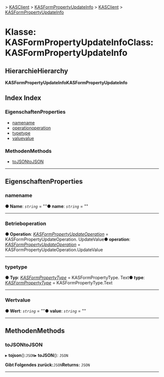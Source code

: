 <span data-ttu-id="24abe-101">[](../README.md) > [KASClient](../modules/kasclient.md) > [KASFormPropertyUpdateInfo](../classes/kasclient.kasformpropertyupdateinfo.md)</span><span class="sxs-lookup"><span data-stu-id="24abe-101">[](../README.md) > [KASClient](../modules/kasclient.md) > [KASFormPropertyUpdateInfo](../classes/kasclient.kasformpropertyupdateinfo.md)</span></span>

# <a name="class-kasformpropertyupdateinfo"></a><span data-ttu-id="24abe-102">Klasse: KASFormPropertyUpdateInfo</span><span class="sxs-lookup"><span data-stu-id="24abe-102">Class: KASFormPropertyUpdateInfo</span></span>

## <a name="hierarchy"></a><span data-ttu-id="24abe-103">Hierarchie</span><span class="sxs-lookup"><span data-stu-id="24abe-103">Hierarchy</span></span>

<span data-ttu-id="24abe-104">**KASFormPropertyUpdateInfo**</span><span class="sxs-lookup"><span data-stu-id="24abe-104">**KASFormPropertyUpdateInfo**</span></span>

## <a name="index"></a><span data-ttu-id="24abe-105">Index </span><span class="sxs-lookup"><span data-stu-id="24abe-105">Index</span></span>

### <a name="properties"></a><span data-ttu-id="24abe-106">Eigenschaften</span><span class="sxs-lookup"><span data-stu-id="24abe-106">Properties</span></span>

* [<span data-ttu-id="24abe-107">name</span><span class="sxs-lookup"><span data-stu-id="24abe-107">name</span></span>](kasclient.kasformpropertyupdateinfo.md#name)
* [<span data-ttu-id="24abe-108">operation</span><span class="sxs-lookup"><span data-stu-id="24abe-108">operation</span></span>](kasclient.kasformpropertyupdateinfo.md#operation)
* [<span data-ttu-id="24abe-109">type</span><span class="sxs-lookup"><span data-stu-id="24abe-109">type</span></span>](kasclient.kasformpropertyupdateinfo.md#type)
* [<span data-ttu-id="24abe-110">value</span><span class="sxs-lookup"><span data-stu-id="24abe-110">value</span></span>](kasclient.kasformpropertyupdateinfo.md#value)
### <a name="methods"></a><span data-ttu-id="24abe-111">Methoden</span><span class="sxs-lookup"><span data-stu-id="24abe-111">Methods</span></span>

* [<span data-ttu-id="24abe-112">toJSON</span><span class="sxs-lookup"><span data-stu-id="24abe-112">toJSON</span></span>](kasclient.kasformpropertyupdateinfo.md#tojson)

---

## <a name="properties"></a><span data-ttu-id="24abe-113">Eigenschaften</span><span class="sxs-lookup"><span data-stu-id="24abe-113">Properties</span></span>

<a id="name"></a>

###  <a name="name"></a><span data-ttu-id="24abe-114">name</span><span class="sxs-lookup"><span data-stu-id="24abe-114">name</span></span>

<span data-ttu-id="24abe-115">**● Name**: *`string`* = ""</span><span class="sxs-lookup"><span data-stu-id="24abe-115">**● name**: *`string`* = ""</span></span>

___
<a id="operation"></a>

###  <a name="operation"></a><span data-ttu-id="24abe-116">Betrieb</span><span class="sxs-lookup"><span data-stu-id="24abe-116">operation</span></span>

<span data-ttu-id="24abe-117">**● Operation**: *[KASFormPropertyUpdateOperation](../enums/kasclient.kasformpropertyupdateoperation.md)* = KASFormPropertyUpdateOperation. UpdateValue</span><span class="sxs-lookup"><span data-stu-id="24abe-117">**● operation**: *[KASFormPropertyUpdateOperation](../enums/kasclient.kasformpropertyupdateoperation.md)* =  KASFormPropertyUpdateOperation.UpdateValue</span></span>

___
<a id="type"></a>

###  <a name="type"></a><span data-ttu-id="24abe-118">type</span><span class="sxs-lookup"><span data-stu-id="24abe-118">type</span></span>

<span data-ttu-id="24abe-119">**● Typ**: *[KASFormPropertyType](../enums/kasclient.kasformpropertytype.md)* = KASFormPropertyType. Text</span><span class="sxs-lookup"><span data-stu-id="24abe-119">**● type**: *[KASFormPropertyType](../enums/kasclient.kasformpropertytype.md)* =  KASFormPropertyType.Text</span></span>

___
<a id="value"></a>

###  <a name="value"></a><span data-ttu-id="24abe-120">Wert</span><span class="sxs-lookup"><span data-stu-id="24abe-120">value</span></span>

<span data-ttu-id="24abe-121">**● Wert**: *`string`* = ""</span><span class="sxs-lookup"><span data-stu-id="24abe-121">**● value**: *`string`* = ""</span></span>

___

## <a name="methods"></a><span data-ttu-id="24abe-122">Methoden</span><span class="sxs-lookup"><span data-stu-id="24abe-122">Methods</span></span>

<a id="tojson"></a>

###  <a name="tojson"></a><span data-ttu-id="24abe-123">toJSON</span><span class="sxs-lookup"><span data-stu-id="24abe-123">toJSON</span></span>

<span data-ttu-id="24abe-124">▸ **tojson**():`JSON`</span><span class="sxs-lookup"><span data-stu-id="24abe-124">▸ **toJSON**(): `JSON`</span></span>

<span data-ttu-id="24abe-125">**Gibt Folgendes zurück:**`JSON`</span><span class="sxs-lookup"><span data-stu-id="24abe-125">**Returns:** `JSON`</span></span>

___

